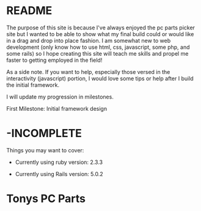 # README

The purpose of this site is because I've always enjoyed the pc parts picker site but I wanted to be able to show what my final build could or would like in a drag and drop into place fashion. I am somewhat new to web development (only know how to use html, css, javascript, some php, and some rails) so I hope creating this site will teach me skills and propel me faster to getting employed in the field! 

As a side note. If you want to help, especially those versed in the interactivity (javascript) portion, I would love some tips or help after I build the initial framework.

I will update my progression in milestones.

First Milestone: Initial framework design 

# -INCOMPLETE

Things you may want to cover:

* Currently using ruby version: 2.3.3

* Currently using Rails version: 5.0.2

# Tonys PC Parts
